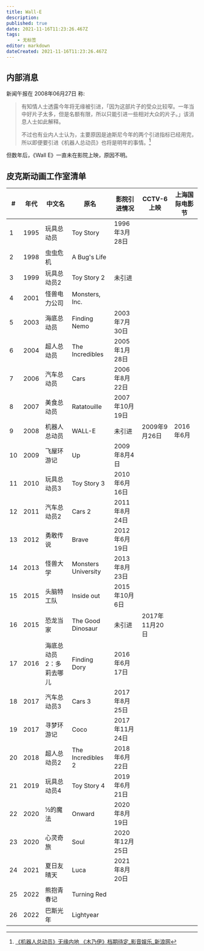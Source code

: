 ```yaml
---
title: Wall-E
description: 
published: true
date: 2021-11-16T11:23:26.467Z
tags:
    - 无标签
editor: markdown
dateCreated: 2021-11-16T11:23:26.467Z
---
```


## 内部消息

新闻午报在 2008年06月27日 称:

> 有知情人士透露今年将无缘被引进，「因为这部片子的受众比较窄。一年当中好片子太多，但是名额有限，所以只能引进一些相对大众的片子。」该消息人士如此解释。
>
> 不过也有业内人士认为，主要原因是迪斯尼今年的两个引进指标已经用完，所以即便要引进《机器人总动员》也将是明年的事情。[^1222]

[^1222]: [《机器人总动员》无缘内地 《木乃伊》档期待定_影音娱乐_新浪网](https://web.archive.org/web/20210415034228/http://ent.sina.com.cn/m/f/2008-06-27/11222077753.shtml)

但数年后，《Wall E》一直未在影院上映，原因不明。

## 皮克斯动画工作室清单

| #   | 年代 | 中文名                  | 原名                | 影院引进情况   | CCTV-6 上映    | 上海国际电影节 |
| --- | ---- | ----------------------- | ------------------- | -------------- | -------------- | -------------- |
| 1   | 1995 | 玩具总动员              | Toy Story           | 1996年3月28日  |                |                |
| 2   | 1998 | 虫虫危机                | A Bug's Life        |                |                |                |
| 3   | 1999 | 玩具总动员2             | Toy Story 2         | 未引进         |                |                |
| 4   | 2001 | 怪兽电力公司            | Monsters, Inc.      |                |                |                |
| 5   | 2003 | 海底总动员              | Finding Nemo        | 2003年7月30日  |                |                |
| 6   | 2004 | 超人总动员              | The Incredibles     | 2005年1月28日  |                |                |
| 7   | 2006 | 汽车总动员              | Cars                | 2006年8月22日  |                |                |
| 8   | 2007 | 美食总动员              | Ratatouille         | 2007年10月19日 |                |                |
| 9   | 2008 | 机器人总动员            | WALL-E              | 未引进         | 2009年9月26日  | 2016年6月      |
| 10  | 2009 | 飞屋环游记              | Up                  | 2009年8月4日   |                |                |
| 11  | 2010 | 玩具总动员3             | Toy Story 3         | 2010年6月16日  |                |                |
| 12  | 2011 | 汽车总动员2             | Cars 2              | 2011年8月24日  |                |                |
| 13  | 2012 | 勇敢传说                | Brave               | 2012年6月19日  |                |                |
| 14  | 2013 | 怪兽大学                | Monsters University | 2013年8月23日  |                |                |
| 15  | 2015 | 头脑特工队              | Inside out          | 2015年10月6日  |                |                |
| 16  | 2015 | 恐龙当家                | The Good Dinosaur   | 未引进         | 2017年11月20日 |                |
| 17  | 2016 | 海底总动员2：多莉去哪儿 | Finding Dory        | 2016年6月17日  |                |                |
| 18  | 2017 | 汽车总动员3             | Cars 3              | 2017年8月25日  |                |                |
| 19  | 2017 | 寻梦环游记              | Coco                | 2017年11月24日 |                |                |
| 20  | 2018 | 超人总动员2             | The Incredibles 2   | 2018年6月22日  |                |                |
| 21  | 2019 | 玩具总动员4             | Toy Story 4         | 2019年6月21日  |                |                |
| 22  | 2020 | ½的魔法                | Onward              | 2020年8月19日  |                |                |
| 23  | 2020 | 心灵奇旅                | Soul                | 2020年12月25日 |                |                |
| 24  | 2021 | 夏日友晴天              | Luca                | 2021年8月20日  |                |                |
| 25  | 2022 | 熊抱青春记              | Turning Red         |                |                |                |
| 26  | 2022 | 巴斯光年                | Lightyear           |                |                |                |
